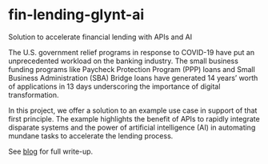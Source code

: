 # fin-lending-glynt-ai
Solution to accelerate financial lending with APIs and AI

The U.S. government relief programs in response to COVID-19 have put an unprecedented workload on the banking industry. The small business funding programs like Paycheck Protection Program (PPP) loans and Small Business Administration (SBA) Bridge loans have generated 14 years’ worth of applications in 13 days underscoring the importance of digital transformation.

In this project, we offer a solution to an example use case in support of that first principle. The example highlights the benefit of APIs to rapidly integrate disparate systems and the power of artificial intelligence (AI) in automating mundane tasks to accelerate the lending process.

See [blog](https://blogs.mulesoft.com/biz/industries/financial-lending-operations-with-apis-and-ai/) for full write-up.
